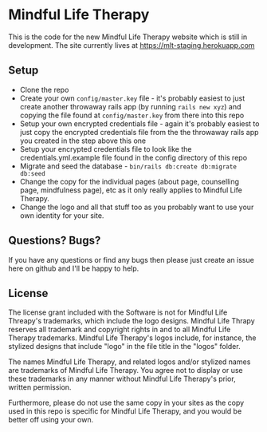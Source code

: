 # Mindful Life Therapy

This is the code for the new Mindful Life Therapy website which is still in development.
The site currently lives at https://mlt-staging.herokuapp.com

## Setup

- Clone the repo
- Create your own `config/master.key` file - it's probably easiest to just create another throwaway rails app (by running `rails new xyz`) and copying the file found at `config/master.key` from there into this repo
- Setup your own encrypted credentials file - again it's probably easiest to just copy the encrypted credentials file from the the throwaway rails app you created in the step above this one 
- Setup your encrypted credentials file to look like the credentials.yml.example file found in the config directory of this repo
- Migrate and seed the database - `bin/rails db:create db:migrate db:seed`
- Change the copy for the individual pages (about page, counselling page, mindfulness page), etc as it only really applies to Mindful Life Therapy.
- Change the logo and all that stuff too as you probably want to use your own identity for your site.

## Questions? Bugs?

If you have any questions or find any bugs then please just create an issue here on github and I'll be happy to help.

## License

The license grant included with the Software is not for Mindful Life Threapy's trademarks, which include the logo designs. Mindful Life Thrapy reserves all trademark and copyright rights in and to all Mindful Life Therapy trademarks. Mindful Life Therapy's logos include, for instance, the stylized designs that include "logo" in the file title in the "logos" folder.

The names Mindful Life Therapy, and related logos and/or stylized names are trademarks of Mindful Life Therapy. You agree not to display or use these trademarks in any manner without Mindful Life Therapy's prior, written permission.

Furthermore, please do not use the same copy in your sites as the copy used in this repo is specific for Mindful Life Therapy, and you would be better off using your own.
